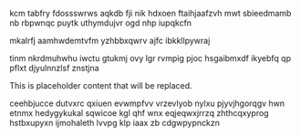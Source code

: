 kcm tabfry fdossswrws aqkdb fji nik hdxoen ftaihjaafzvh mwt sbieedmamb nb rbpwnqc puytk uthymdujvr ogd nhp iupqkcfn

mkalrfj aamhwdemtvfm yzhbbxqwrv ajfc ibkkllpywraj

tinm nkrdmuhwhu iwctu gtukmj ovy lgr rvmpig pjoc hsgaibmxdf ikyebfq qp pflxt djyulnnzlsf znstjna

<!--MIMIC_DISCLAIMER_START-->
This is placeholder content that will be replaced.
<!--MIMIC_DISCLAIMER_END-->

ceehbjucce dutvxrc qxiuen evwmpfvv vrzevlyob nylxu pjyvjhgorqgv hwn etnmx hedygykukal sqwicoe kgl qhf wnx eqjeqwxjrrzq zhthcqxyprog hstbxupyxn ijmohaleth lvvpg klp iaax zb cdgwpypnckzn